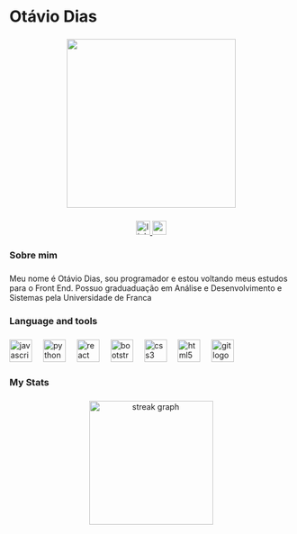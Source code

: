 <h1 align="left">Otávio Dias</h1>

###

<div align="center">
  <img height="300" src="https://duo.studio/uploads/vagas/14/banner-internaphp.png"  />
</div>

###

<div align="center">
  <a href="https://www.linkedin.com/in/ot%C3%A1vio-dias-costa-38457b239/" target="_blank">
    <img src="https://img.shields.io/static/v1?message=LinkedIn&logo=linkedin&label=&color=0077B5&logoColor=white&labelColor=&style=for-the-badge" height="25" alt="linkedin logo"  />
  </a>
  <a href="otaviodiascc@gmail.com" target="_blank">
    <img src="https://img.shields.io/static/v1?message=Gmail&logo=gmail&label=&color=D14836&logoColor=white&labelColor=&style=for-the-badge" height="25" alt="gmail logo"  />
  </a>
</div>

###

<h3 align="left">Sobre mim</h3>

###

<p align="left">Meu nome é Otávio Dias, sou programador e estou voltando meus estudos para o Front End. Possuo graduaduação em Análise e Desenvolvimento e Sistemas pela Universidade de Franca</p>

###

<h3 align="left">Language and tools</h3>

###

<div align="left">
  <img src="https://cdn.jsdelivr.net/gh/devicons/devicon/icons/javascript/javascript-original.svg" height="40" alt="javascript logo"  />
  <img width="12" />
  <img src="https://cdn.jsdelivr.net/gh/devicons/devicon/icons/python/python-original.svg" height="40" alt="python logo"  />
  <img width="12" />
  <img src="https://cdn.jsdelivr.net/gh/devicons/devicon/icons/react/react-original.svg" height="40" alt="react logo"  />
  <img width="12" />
  <img src="https://cdn.jsdelivr.net/gh/devicons/devicon/icons/bootstrap/bootstrap-original.svg" height="40" alt="bootstrap logo"  />
  <img width="12" />
  <img src="https://cdn.jsdelivr.net/gh/devicons/devicon/icons/css3/css3-original.svg" height="40" alt="css3 logo"  />
  <img width="12" />
  <img src="https://cdn.jsdelivr.net/gh/devicons/devicon/icons/html5/html5-original.svg" height="40" alt="html5 logo"  />
  <img width="12" />
  <img src="https://cdn.jsdelivr.net/gh/devicons/devicon/icons/git/git-original.svg" height="40" alt="git logo"  />
</div>

###

<h3 align="left">My Stats</h3>

###

<div align="center">
  <img src="https://streak-stats.demolab.com?user=otaviosz&locale=en&mode=daily&theme=dark&hide_border=false&border_radius=5&order=3" height="220" alt="streak graph"  />
</div>

###
